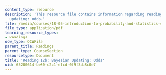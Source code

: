 ```yaml
---
content_type: resource
description: 'This resource file contains information regarding reading 12b: bayesian
  updating: odds.'
file: /media/courses/18-05-introduction-to-probability-and-statistics-spring-2014/65200614be80c2c1efcd0f9f3db8c0e7_MIT18_05S14_Reading12b.pdf
file_type: application/pdf
learning_resource_types:
- Readings
ocw_type: OCWFile
parent_title: Readings
parent_type: CourseSection
resourcetype: Document
title: 'Reading 12b: Bayesian Updating: Odds'
uid: 65200614-be80-c2c1-efcd-0f9f3db8c0e7
---
```


